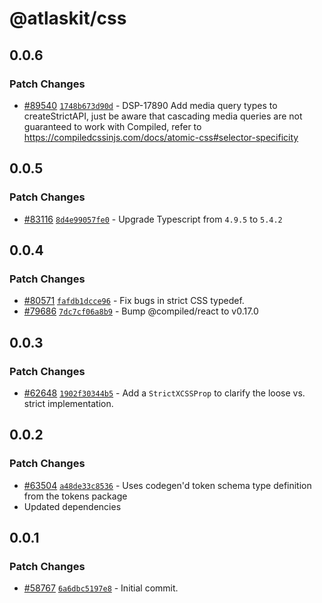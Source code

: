 # @atlaskit/css

## 0.0.6

### Patch Changes

- [#89540](https://stash.atlassian.com/projects/CONFCLOUD/repos/confluence-frontend/pull-requests/89540) [`1748b673d90d`](https://stash.atlassian.com/projects/CONFCLOUD/repos/confluence-frontend/commits/1748b673d90d) - DSP-17890 Add media query types to createStrictAPI, just be aware that cascading media queries are not guaranteed to work with Compiled, refer to https://compiledcssinjs.com/docs/atomic-css#selector-specificity

## 0.0.5

### Patch Changes

- [#83116](https://stash.atlassian.com/projects/CONFCLOUD/repos/confluence-frontend/pull-requests/83116) [`8d4e99057fe0`](https://stash.atlassian.com/projects/CONFCLOUD/repos/confluence-frontend/commits/8d4e99057fe0) - Upgrade Typescript from `4.9.5` to `5.4.2`

## 0.0.4

### Patch Changes

- [#80571](https://stash.atlassian.com/projects/CONFCLOUD/repos/confluence-frontend/pull-requests/80571) [`fafdb1dcce96`](https://stash.atlassian.com/projects/CONFCLOUD/repos/confluence-frontend/commits/fafdb1dcce96) - Fix bugs in strict CSS typedef.
- [#79686](https://stash.atlassian.com/projects/CONFCLOUD/repos/confluence-frontend/pull-requests/79686) [`7dc7cf06a8b9`](https://stash.atlassian.com/projects/CONFCLOUD/repos/confluence-frontend/commits/7dc7cf06a8b9) - Bump @compiled/react to v0.17.0

## 0.0.3

### Patch Changes

- [#62648](https://stash.atlassian.com/projects/CONFCLOUD/repos/confluence-frontend/pull-requests/62648) [`1902f30344b5`](https://stash.atlassian.com/projects/CONFCLOUD/repos/confluence-frontend/commits/1902f30344b5) - Add a `StrictXCSSProp` to clarify the loose vs. strict implementation.

## 0.0.2

### Patch Changes

- [#63504](https://stash.atlassian.com/projects/CONFCLOUD/repos/confluence-frontend/pull-requests/63504) [`a48de33c8536`](https://stash.atlassian.com/projects/CONFCLOUD/repos/confluence-frontend/commits/a48de33c8536) - Uses codegen'd token schema type definition from the tokens package
- Updated dependencies

## 0.0.1

### Patch Changes

- [#58767](https://stash.atlassian.com/projects/CONFCLOUD/repos/confluence-frontend/pull-requests/58767) [`6a6dbc5197e8`](https://stash.atlassian.com/projects/CONFCLOUD/repos/confluence-frontend/commits/6a6dbc5197e8) - Initial commit.

